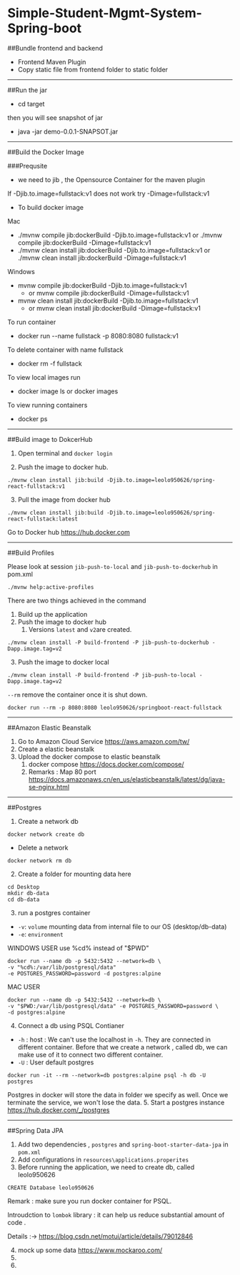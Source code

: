 # Simple-Student-Mgmt-System-Spring-boot

##Bundle frontend and backend
- Frontend Maven Plugin
- Copy static file from frontend folder to static folder 
---
##Run the jar

- cd target

then you will see snapshot of jar

- java -jar demo-0.0.1-SNAPSOT.jar
---
##Build the Docker Image

###Prequsite

- we need to jib , the Opensource Container for the maven plugin

If -Djib.to.image=fullstack:v1 does not work try -Dimage=fullstack:v1

- To build docker image

Mac
- ./mvnw compile jib:dockerBuild -Djib.to.image=fullstack:v1 or ./mvnw compile jib:dockerBuild -Dimage=fullstack:v1
- ./mvnw clean install jib:dockerBuild -Djib.to.image=fullstack:v1 or ./mvnw clean install jib:dockerBuild -Dimage=fullstack:v1


Windows
- mvnw compile jib:dockerBuild -Djib.to.image=fullstack:v1 
  - or mvnw compile jib:dockerBuild -Dimage=fullstack:v1
- mvnw clean install jib:dockerBuild -Djib.to.image=fullstack:v1 
  - or mvnw clean install jib:dockerBuild -Dimage=fullstack:v1

To run container
- docker run --name fullstack -p 8080:8080 fullstack:v1

To delete container with name fullstack
- docker rm -f fullstack

To view local images run
- docker image ls or docker images

To view running containers
- docker ps 

---
##Build image to DokcerHub

1. Open terminal and 
`docker login`

2. Push the image to docker hub.

```aidl
./mvnw clean install jib:build -Djib.to.image=leolo950626/spring-react-fullstack:v1
```

3. Pull the image from docker hub

```aidl
./mvnw clean install jib:build -Djib.to.image=leolo950626/spring-react-fullstack:latest
```
Go to Docker hub
https://hub.docker.com

---
##Build Profiles

Please look at session `jib-push-to-local` and `jib-push-to-dockerhub` in pom.xml  
```aidl
./mvnw help:active-profiles
```

There are two things achieved in the command
1. Build up the application
2. Push the image to docker hub 
   1. Versions `latest` and `v2`are created. 
   
```aidl
./mvnw clean install -P build-frontend -P jib-push-to-dockerhub -Dapp.image.tag=v2
```

3. Push the image to docker local
```aidl
./mvnw clean install -P build-frontend -P jib-push-to-local -Dapp.image.tag=v2
```

`--rm` remove the container once it is shut down.
```aidl
docker run --rm -p 8080:8080 leolo950626/springboot-react-fullstack
```
---
##Amazon Elastic Beanstalk

1. Go to Amazon Cloud Service
   https://aws.amazon.com/tw/
2. Create a elastic beanstalk
3. Upload the docker compose to elastic beanstalk
   1. docker compose https://docs.docker.com/compose/
   2. Remarks : Map 80 port https://docs.amazonaws.cn/en_us/elasticbeanstalk/latest/dg/java-se-nginx.html

---
##Postgres
1. Create a network db
```aidl
docker network create db
```
-  Delete a network
```aidl
docker network rm db
```
2. Create a folder for mounting data here
```aidl
cd Desktop
mkdir db-data
cd db-data
```
3. run a postgres container
- `-v`: `volume` mounting data from internal file to our OS (desktop/db-data) 
- `-e`: `environment` 

WINDOWS USER use %cd% instead of "$PWD"
```aidl
docker run --name db -p 5432:5432 --network=db \
-v "%cd%:/var/lib/postgresql/data" 
-e POSTGRES_PASSWORD=password -d postgres:alpine
```
MAC USER 
```aidl
docker run --name db -p 5432:5432 --network=db \
-v "$PWD:/var/lib/postgresql/data" -e POSTGRES_PASSWORD=password \
-d postgres:alpine
```
4. Connect a db using PSQL Contianer
- `-h` : host : We can't use the localhost in `-h`. They are connected in different container. Before that we create a network , called db, we can make use of it to connect two different container.
- `-U` : User default postgres
```aidl
docker run -it --rm --network=db postgres:alpine psql -h db -U postgres
```

Postgres in docker will store the data in folder we specify as well. Once we terminate the service, we won't lose the data. 
5. Start a postgres instance https://hub.docker.com/_/postgres

---
##Spring Data JPA
1. Add two dependencies , `postgres` and `spring-boot-starter-data-jpa` in `pom.xml`
2. Add configurations in `resources\applications.properites`
3. Before running the application, we need to create db, called leolo950626
```aidl
CREATE Database leolo950626
```
Remark : make sure you run docker container for PSQL.

Introudction to `lombok` library : it can help us reduce substantial amount of code .

Details :-> https://blog.csdn.net/motui/article/details/79012846

4. mock up some data
   https://www.mockaroo.com/
5. 
6. 